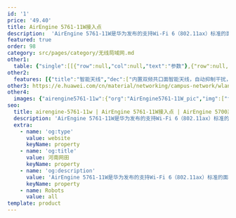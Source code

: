 ```yaml
---
id: '1'
price: '49.40'
title: AirEngine 5761-11W接入点
description:  'AirEngine 5761-11W是华为发布的支持Wi-Fi 6（802.11ax）标准的面板AP。内置智能天线，信号随用户而动，极大地增强用户对无线网络的使用体验。支持2×2 MIMO，2.4GHz和5GHz双频同时提供业务，整机速率可达1.775Gbps。适用于酒店、医院、宿舍等房间密集场所。'
featured: true
order: 98
category: src/pages/category/无线局域网.md
other1: 
  table: {"single":[[{"row":null,"col":null,"text":"参数"},{"row":null,"col":null,"text":"AirEngine 5761-11W"}],[{"row":null,"col":null,"text":"尺寸（宽 x 深 x 高）"},{"row":null,"col":null,"text":"86mm×160mm×38mm"}],[{"row":null,"col":null,"text":"电源输入"},{"row":null,"col":null,"text":"DC：12V±10%\nPoE供电：满足802.3af以太网供电标准\n说明：802.3af时，USB功能受限"}],[{"row":null,"col":null,"text":"最大功耗"},{"row":null,"col":null,"text":"12.7W（不包含USB）\n说明：实际最大功耗遵照不同国家和地区法规而有所不同"}],[{"row":null,"col":null,"text":"最大用户数"},{"row":null,"col":null,"text":"≤1024\n说明：使用环境不同实际用户数存在差异"}],[{"row":null,"col":null,"text":"工作温度"},{"row":null,"col":null,"text":"0℃ ～+40℃"}],[{"row":null,"col":null,"text":"天线类型"},{"row":null,"col":null,"text":"内置智能天线"}],[{"row":null,"col":null,"text":"MIMO:空间流"},{"row":null,"col":null,"text":"2.4GHz: 2×2:2，5GHz：2×2:2"}],[{"row":null,"col":null,"text":"无线协议"},{"row":null,"col":null,"text":"802.11a/b/g/n/ac/ac wave2/ax"}],[{"row":null,"col":null,"text":"最高速率"},{"row":null,"col":null,"text":"1.775Gbps"}]]}
other2:
  features: [{"title":"智能天线","dec":["内置双频共口面智能天线，自动抑制干扰，覆盖半径提升20%，同位置信号强度提升100%，给用户带来稳定无死角的覆盖"]},{"title":"丰富的接口","dec":["提供1x1GE电口，4xGE下行接口，2xRJ45直通口（兼容RJ11）"]},{"title":"云管理","dec":["可通过华为云管理平台对AP设备及业务进行管理和运维，节省网络运维成本"]}]
other3: https://e.huawei.com/cn/material/networking/campus-network/wlan/cfea98297d0d417b8b10bce0d970a697
other4:
  images: {"airengine5761-11w":{"org":"AirEngine5761-11W_pic","img":["front.webp","front_bottom.webp","front_left.webp","front_right.webp","rear.webp","rear_bottom.webp"]}}
seo:
  title: airengine-5761-11w | AirEngine 5761-11W接入点 | AirEngine 5700系列 | 室内接入点 | 无线局域网 | 企业网络
  description: 'AirEngine 5761-11W是华为发布的支持Wi-Fi 6（802.11ax）标准的面板AP。内置智能天线，信号随用户而动，极大地增强用户对无线网络的使用体验。支持2×2 MIMO，2.4GHz和5GHz双频同时提供业务，整机速率可达1.775Gbps。适用于酒店、医院、宿舍等房间密集场所。'
  extra:
    - name: 'og:type'
      value: website
      keyName: property
    - name: 'og:title'
      value: 河南网田
      keyName: property
    - name: 'og:description'
      value: 'AirEngine 5761-11W是华为发布的支持Wi-Fi 6（802.11ax）标准的面板AP。内置智能天线，信号随用户而动，极大地增强用户对无线网络的使用体验。支持2×2 MIMO，2.4GHz和5GHz双频同时提供业务，整机速率可达1.775Gbps。适用于酒店、医院、宿舍等房间密集场所。'
      keyName: property
    - name: Robots
      value: all
template: product
---
```

